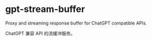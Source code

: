 # gpt-stream-buffer

Proxy and streaming response buffer for ChatGPT compatible APIs.

ChatGPT 兼容 API 的流缓冲服务。
